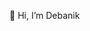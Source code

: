 👋 Hi, I’m Debanik


<!---
debanick/debanick is a ✨ special ✨ repository because its `README.md` (this file) appears on your GitHub profile.
You can click the Preview link to take a look at your changes.
--->
